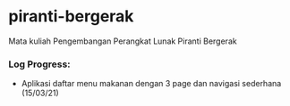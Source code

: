 # piranti-bergerak
Mata kuliah Pengembangan Perangkat Lunak Piranti Bergerak


### Log Progress:
- Aplikasi daftar menu makanan dengan 3 page dan navigasi sederhana (15/03/21)
